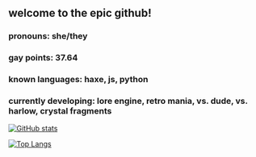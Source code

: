 ## welcome to the epic github!

### pronouns: she/they

### gay points: 37.64

### known languages: haxe, js, python

### currently developing: lore engine, retro mania, vs. dude, vs. harlow, crystal fragments

[![GitHub stats](https://github-readme-stats.vercel.app/api?username=sayofthelor&theme=dark)](https://github.com/anuraghazra/github-readme-stats)

[![Top Langs](https://github-readme-stats.vercel.app/api/top-langs/?username=sayofthelor&theme=dark)](https://github.com/anuraghazra/github-readme-stats)
<!--
**sayofthelor/sayofthelor** is a ✨ _special_ ✨ repository because its `README.md` (this file) appears on your GitHub profile.

Here are some ideas to get you started:

- 🔭 I’m currently working on ...
- 🌱 I’m currently learning ...
- 👯 I’m looking to collaborate on ...
- 🤔 I’m looking for help with ...
- 💬 Ask me about ...
- 📫 How to reach me: ...
- 😄 Pronouns: ...
- ⚡ Fun fact: ...
-->
